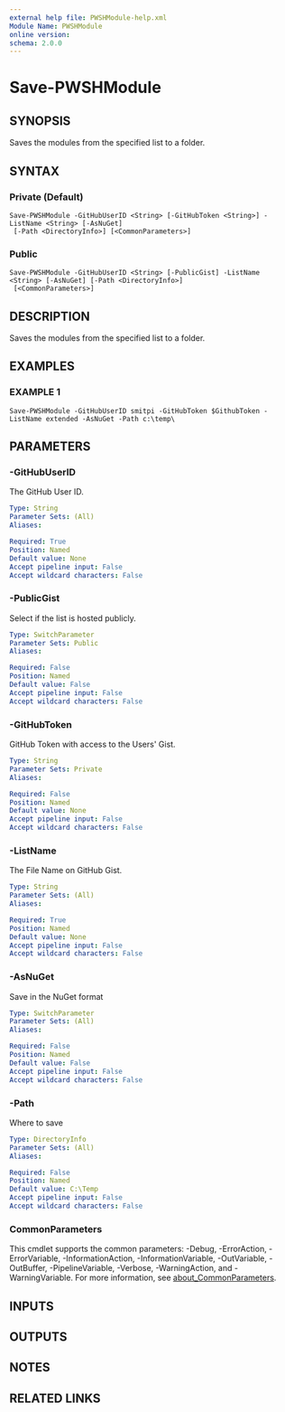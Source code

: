 ```yaml
---
external help file: PWSHModule-help.xml
Module Name: PWSHModule
online version:
schema: 2.0.0
---
```


# Save-PWSHModule

## SYNOPSIS
Saves the modules from the specified list to a folder.

## SYNTAX

### Private (Default)
```
Save-PWSHModule -GitHubUserID <String> [-GitHubToken <String>] -ListName <String> [-AsNuGet]
 [-Path <DirectoryInfo>] [<CommonParameters>]
```

### Public
```
Save-PWSHModule -GitHubUserID <String> [-PublicGist] -ListName <String> [-AsNuGet] [-Path <DirectoryInfo>]
 [<CommonParameters>]
```

## DESCRIPTION
Saves the modules from the specified list to a folder.

## EXAMPLES

### EXAMPLE 1
```
Save-PWSHModule -GitHubUserID smitpi -GitHubToken $GithubToken -ListName extended -AsNuGet -Path c:\temp\
```

## PARAMETERS

### -GitHubUserID
The GitHub User ID.

```yaml
Type: String
Parameter Sets: (All)
Aliases:

Required: True
Position: Named
Default value: None
Accept pipeline input: False
Accept wildcard characters: False
```

### -PublicGist
Select if the list is hosted publicly.

```yaml
Type: SwitchParameter
Parameter Sets: Public
Aliases:

Required: False
Position: Named
Default value: False
Accept pipeline input: False
Accept wildcard characters: False
```

### -GitHubToken
GitHub Token with access to the Users' Gist.

```yaml
Type: String
Parameter Sets: Private
Aliases:

Required: False
Position: Named
Default value: None
Accept pipeline input: False
Accept wildcard characters: False
```

### -ListName
The File Name on GitHub Gist.

```yaml
Type: String
Parameter Sets: (All)
Aliases:

Required: True
Position: Named
Default value: None
Accept pipeline input: False
Accept wildcard characters: False
```

### -AsNuGet
Save in the NuGet format

```yaml
Type: SwitchParameter
Parameter Sets: (All)
Aliases:

Required: False
Position: Named
Default value: False
Accept pipeline input: False
Accept wildcard characters: False
```

### -Path
Where to save

```yaml
Type: DirectoryInfo
Parameter Sets: (All)
Aliases:

Required: False
Position: Named
Default value: C:\Temp
Accept pipeline input: False
Accept wildcard characters: False
```

### CommonParameters
This cmdlet supports the common parameters: -Debug, -ErrorAction, -ErrorVariable, -InformationAction, -InformationVariable, -OutVariable, -OutBuffer, -PipelineVariable, -Verbose, -WarningAction, and -WarningVariable. For more information, see [about_CommonParameters](http://go.microsoft.com/fwlink/?LinkID=113216).

## INPUTS

## OUTPUTS

## NOTES

## RELATED LINKS
